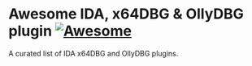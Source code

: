 # Awesome IDA, x64DBG & OllyDBG plugin [![Awesome](https://awesome.re/badge.svg)](https://awesome.re)
A curated list of IDA x64DBG and OllyDBG plugins. 
